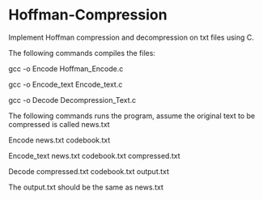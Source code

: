 # Hoffman-Compression
Implement Hoffman compression and decompression on txt files using C.

The following commands compiles the files:

gcc -o Encode Hoffman_Encode.c

gcc -o Encode_text Encode_text.c

gcc -o Decode Decompression_Text.c


The following commands runs the program, assume the original text to be compressed is called news.txt

Encode news.txt codebook.txt

Encode_text news.txt codebook.txt compressed.txt

Decode compressed.txt codebook.txt output.txt

The output.txt should be the same as news.txt
